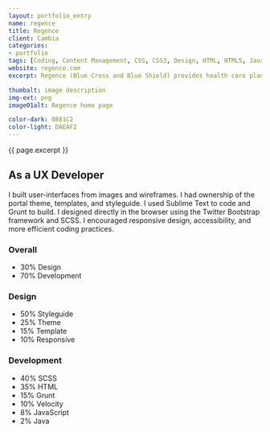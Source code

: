 ```yaml
---
layout: portfolio_entry
name: regence
title: Regence
client: Cambia
categories:
- portfolio
tags: [Coding, Content Management, CSS, CSS3, Design, HTML, HTML5, Java, jQuery, PHP, Responsive, SASS/SCSS, Web Design, Wordpress]
website: regence.com
excerpt: Regence (Blue Cross and Blue Shield) provides health care plans for Oregon, Utah, and Idaho. The web site provides resources for all visitors and allows members to administer their plans.

thumbalt: image description
img-ext: png
image01alt: Regence home page

color-dark: 0881C2
color-light: DAEAF2
---
```


<div class="banner-content">
  {{ page.excerpt }}
</div>
<div class="banner-meta">
  <div class="grid grid--gutters3x">
    <div class="grid-cell">
      <div class="intro">
        <h2>As a UX Developer</h2>
        <p>I built user-interfaces from images and wireframes. I had ownership of the portal theme, templates, and styleguide. I used Sublime Text to code and Grunt to build. I designed directly in the browser using the Twitter Bootstrap framework and SCSS. I encouraged responsive design, accessibility, and more efficient coding practices.</p>
      </div>
    </div>
    <div class="grid-cell grid--center u-textCenter">
      <div class="tasks grid grid--guttersLarge">
        <div class="grid-cell banner-meta-pie">
          <div class="pizza-pie" id="pie__tasks"></div>
        </div>
        <div class="grid-cell banner-meta-list">
          <h3>Overall</h3>
          <ul class="pizza-toppings" data-pie-id="pie__tasks" data-options='{"donut": "true"}'>
            <li data-value="30">30% Design</li>
            <li data-value="70">70% Development</li>
          </ul>
        </div>
      </div>
    </div>
  </div>
  <div class="grid grid--gutters3x">
    <div class="grid-cell grid--center">
      <div class="design grid grid--guttersLarge">
        <div class="grid-cell banner-meta-pie">
          <div class="pizza-pie" id="pie__design"></div>
        </div>
        <div class="grid-cell banner-meta-list">
          <h3>Design</h3>
          <ul class="pizza-toppings" data-pie-id="pie__design" data-options='{"donut": "true"}'>
            <li data-value="50">50% Styleguide</li>
            <li data-value="25">25% Theme</li>
            <li data-value="15">15% Template</li>
            <li data-value="10">10% Responsive</li>
          </ul>
        </div>
      </div>
    </div>
    <div class="grid-cell grid--center">
      <div class="coding grid grid--guttersLarge">
        <div class="grid-cell banner-meta-pie">
          <div class="pizza-pie" id="pie__coding"></div>
        </div>
        <div class="grid-cell banner-meta-list">
          <h3>Development</h3>
          <ul class="pizza-toppings" data-pie-id="pie__coding" data-options='{"donut": "true"}'>
            <li data-value="35">40% SCSS</li>
            <li data-value="30">35% HTML</li>
            <li data-value="15">15% Grunt</li>
            <li data-value="10">10% Velocity</li>
            <li data-value="8"> 8% JavaScript</li>
            <li data-value="2"> 2% Java</li>
          </ul>
        </div>
      </div>
    </div>
  </div>
</div>
